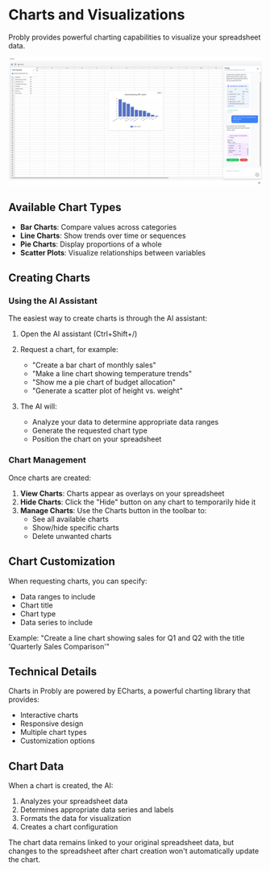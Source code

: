 # Charts and Visualizations

Probly provides powerful charting capabilities to visualize your spreadsheet data.

![Probly Charts](../assets/images/probly-charts.png)

## Available Chart Types

- **Bar Charts**: Compare values across categories
- **Line Charts**: Show trends over time or sequences
- **Pie Charts**: Display proportions of a whole
- **Scatter Plots**: Visualize relationships between variables

## Creating Charts

### Using the AI Assistant

The easiest way to create charts is through the AI assistant:

1. Open the AI assistant (Ctrl+Shift+/)
2. Request a chart, for example:
   - "Create a bar chart of monthly sales"
   - "Make a line chart showing temperature trends"
   - "Show me a pie chart of budget allocation"
   - "Generate a scatter plot of height vs. weight"

3. The AI will:
   - Analyze your data to determine appropriate data ranges
   - Generate the requested chart type
   - Position the chart on your spreadsheet

### Chart Management

Once charts are created:

1. **View Charts**: Charts appear as overlays on your spreadsheet
2. **Hide Charts**: Click the "Hide" button on any chart to temporarily hide it
3. **Manage Charts**: Use the Charts button in the toolbar to:
   - See all available charts
   - Show/hide specific charts
   - Delete unwanted charts

## Chart Customization

When requesting charts, you can specify:

- Data ranges to include
- Chart title
- Chart type
- Data series to include

Example: "Create a line chart showing sales for Q1 and Q2 with the title 'Quarterly Sales Comparison'"

## Technical Details

Charts in Probly are powered by ECharts, a powerful charting library that provides:

- Interactive charts
- Responsive design
- Multiple chart types
- Customization options

## Chart Data

When a chart is created, the AI:

1. Analyzes your spreadsheet data
2. Determines appropriate data series and labels
3. Formats the data for visualization
4. Creates a chart configuration

The chart data remains linked to your original spreadsheet data, but changes to the spreadsheet after chart creation won't automatically update the chart.
